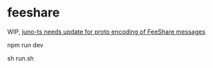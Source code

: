 # feeshare

WIP, [juno-ts needs update for proto encoding of FeeShare messages](https://github.com/CosmosContracts/typescript/pull/5)

npm run dev

sh run.sh
